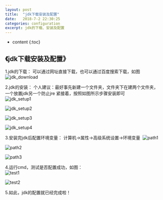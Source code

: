 ```yaml
---
layout: post
title:  "jdk下载安装及配置"
date:   2018-7-2 22:30:25
categories: configuration
excerpt: jdk的下载、安装及配置
---
```


* content
{:toc}

## 《jdk下载安装及配置》

 1.jdk的下载：
  可以通过网址直接下载，也可以通过百度搜索下载，如图&nbsp; 
  ![jdk_download]({{"/css/pics/myseventhblog/jdk_download.PNG"}})

 2.jdk的安装：
  个人建议：最好事先新建一个文件夹，文件夹下在建两个文件夹，一个放置jdk另一个防止jre
  紧接着，按照如图所示步骤安装即可<br/>
  ![jdk_setup1]({{"/css/pics/myseventhblog/jdk_setup1.PNG"}})
  
  ![jdk_setup2]({{"/css/pics/myseventhblog/jdk_setup2.PNG"}})
  
  ![jdk_setup3]({{"/css/pics/myseventhblog/jdk_setup3.PNG"}})
  
  ![jdk_setup4]({{"/css/pics/myseventhblog/jdk_setup4.PNG"}})
  
 3.安装完jdk后配置环境变量：
  计算机->属性->高级系统设置->环境变量&nbsp; 
  ![path1]({{"/css/pics/myseventhblog/path1.PNG"}})
  
  ![path2]({{"/css/pics/myseventhblog/path2.PNG"}})
  
  ![path3]({{"/css/pics/myseventhblog/path3.PNG"}})

4.运行cmd，测试是否配置成功，如图：&nbsp;            
  ![test1]({{"/css/pics/myseventhblog/test1.PNG"}})
 
  ![test2]({{"/css/pics/myseventhblog/test2.PNG"}})
 
5.如此，jdk的配置就已经完成啦！